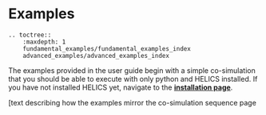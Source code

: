 # Examples




```eval_rst
.. toctree::
    :maxdepth: 1
    fundamental_examples/fundamental_examples_index
    advanced_examples/advanced_examples_index

```
<!--- 
this page should mirror the helics_co-sim_sequence, if possible
-->

The examples provided in the user guide begin with a simple co-simulation that you should be able to execute with only python and HELICS installed. If you have not installed HELICS yet, navigate to the [**installation page**](../installation/index.md).

[text describing how the examples mirror the co-simulation sequence page